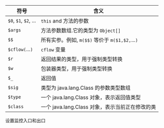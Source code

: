 





| 符号                  | 含义                                            |
| --------------------- | ----------------------------------------------- |
| `$0`, `$1`, `$2`, ... | `this` and 方法的参数                           |
| `$args`               | 方法参数数组.它的类型为 `Object[]`              |
| `$$`                  | 所有实参。例如, `m($$)` 等价于 `m($1,$2,`...`)` |
| `$cflow(`...`)`       | `cflow` 变量                                    |
| `$r`                  | 返回结果的类型，用于强制类型转换                |
| `$w`                  | 包装器类型，用于强制类型转换                    |
| `$_`                  | 返回值                                          |
| `$sig`                | 类型为 java.lang.Class 的参数类型数组           |
| `$type`               | 一个 java.lang.Class 对象，表示返回值类型       |
| `$class`              | 一个 java.lang.Class 对象，表示当前正在修改的类 |





设置监控入口和出口
